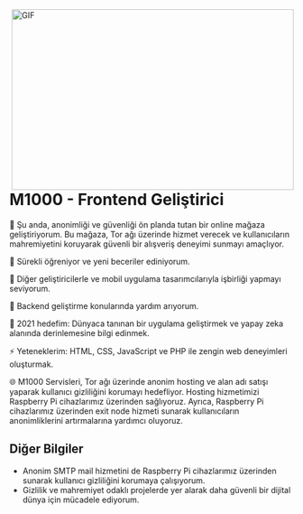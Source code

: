 <img align="right" alt="GIF" src="https://github.com/abhisheknaiidu/abhisheknaiidu/blob/master/code.gif?raw=true" width="500" height="320" />


# M1000 - Frontend Geliştirici

🔭 Şu anda, anonimliği ve güvenliği ön planda tutan bir online mağaza geliştiriyorum. Bu mağaza, Tor ağı üzerinde hizmet verecek ve kullanıcıların mahremiyetini koruyarak güvenli bir alışveriş deneyimi sunmayı amaçlıyor.

🌱 Sürekli öğreniyor ve yeni beceriler ediniyorum.

👯 Diğer geliştiricilerle ve mobil uygulama tasarımcılarıyla işbirliği yapmayı seviyorum.

🤔 Backend geliştirme konularında yardım arıyorum.

🥅 2021 hedefim: Dünyaca tanınan bir uygulama geliştirmek ve yapay zeka alanında derinlemesine bilgi edinmek.

⚡ Yeteneklerim: HTML, CSS, JavaScript ve PHP ile zengin web deneyimleri oluşturmak.

🌐 M1000 Servisleri, Tor ağı üzerinde anonim hosting ve alan adı satışı yaparak kullanıcı gizliliğini korumayı hedefliyor. Hosting hizmetimizi Raspberry Pi cihazlarımız üzerinden sağlıyoruz. Ayrıca, Raspberry Pi cihazlarımız üzerinden exit node hizmeti sunarak kullanıcıların anonimliklerini artırmalarına yardımcı oluyoruz.

## Diğer Bilgiler

- Anonim SMTP mail hizmetini de Raspberry Pi cihazlarımız üzerinden sunarak kullanıcı gizliliğini korumaya çalışıyorum.
- Gizlilik ve mahremiyet odaklı projelerde yer alarak daha güvenli bir dijital dünya için mücadele ediyorum.
